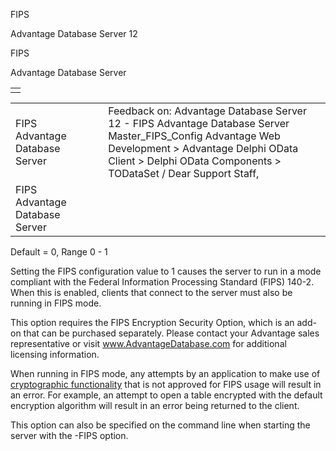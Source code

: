 FIPS




Advantage Database Server 12  

FIPS

Advantage Database Server

|  |
| --- |
|  |

|  |  |  |  |  |
| --- | --- | --- | --- | --- |
| FIPS  Advantage Database Server |  |  | Feedback on: Advantage Database Server 12 - FIPS Advantage Database Server Master\_FIPS\_Config Advantage Web Development > Advantage Delphi OData Client > Delphi OData Components > TODataSet / Dear Support Staff, |  |
| FIPS  Advantage Database Server |  |  |  |  |

Default = 0, Range 0 - 1

Setting the FIPS configuration value to 1 causes the server to run in a mode compliant with the Federal Information Processing Standard (FIPS) 140-2. When this is enabled, clients that connect to the server must also be running in FIPS mode.

This option requires the FIPS Encryption Security Option, which is an add-on that can be purchased separately. Please contact your Advantage sales representative or visit www.AdvantageDatabase.com for additional licensing information.

When running in FIPS mode, any attempts by an application to make use of [cryptographic functionality](master_encryption.htm) that is not approved for FIPS usage will result in an error. For example, an attempt to open a table encrypted with the default encryption algorithm will result in an error being returned to the client.

This option can also be specified on the command line when starting the server with the -FIPS option.